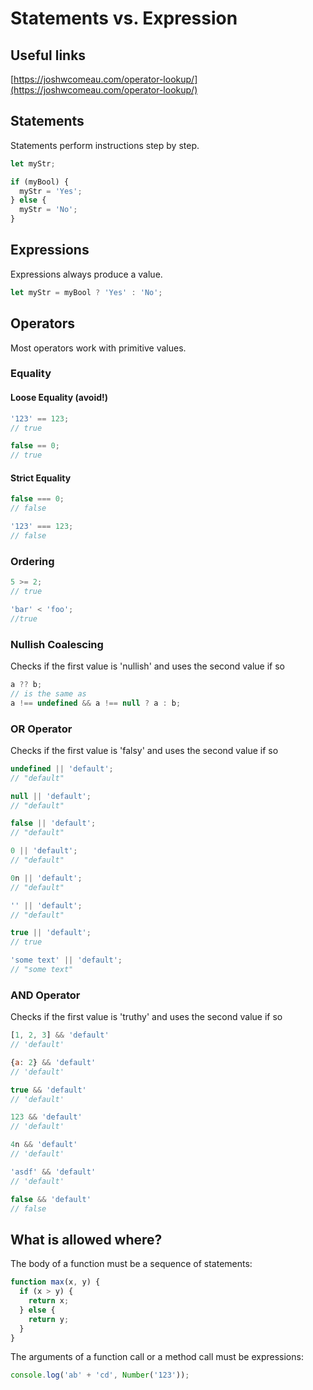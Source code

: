 # Statements vs. Expression

## Useful links

[https://joshwcomeau.com/operator-lookup/](https://joshwcomeau.com/operator-lookup/)

## Statements

Statements perform instructions step by step.

```javascript
let myStr;

if (myBool) {
  myStr = 'Yes';
} else {
  myStr = 'No';
}
```

## Expressions

Expressions always produce a value.

```javascript
let myStr = myBool ? 'Yes' : 'No';
```

## Operators

Most operators work with primitive values.

### Equality

#### Loose Equality (avoid!)

```javascript
'123' == 123;
// true

false == 0;
// true
```

#### Strict Equality

```javascript
false === 0;
// false

'123' === 123;
// false
```

### Ordering

```javascript
5 >= 2;
// true

'bar' < 'foo';
//true
```

### Nullish Coalescing

Checks if the first value is 'nullish' and uses the second value if so

```javascript
a ?? b;
// is the same as
a !== undefined && a !== null ? a : b;
```

### OR Operator

Checks if the first value is 'falsy' and uses the second value if so

```javascript
undefined || 'default';
// "default"

null || 'default';
// "default"

false || 'default';
// "default"

0 || 'default';
// "default"

0n || 'default';
// "default"

'' || 'default';
// "default"

true || 'default';
// true

'some text' || 'default';
// "some text"
```

### AND Operator

Checks if the first value is 'truthy' and uses the second value if so

```javascript
[1, 2, 3] && 'default'
// 'default'

{a: 2} && 'default'
// 'default'

true && 'default'
// 'default'

123 && 'default'
// 'default'

4n && 'default'
// 'default'

'asdf' && 'default'
// 'default'

false && 'default'
// false
```

## What is allowed where?

The body of a function must be a sequence of statements:

```javascript
function max(x, y) {
  if (x > y) {
    return x;
  } else {
    return y;
  }
}
```

The arguments of a function call or a method call must be expressions:

```javascript
console.log('ab' + 'cd', Number('123'));
```
